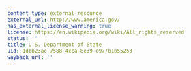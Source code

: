 ```yaml
---
content_type: external-resource
external_url: http://www.america.gov/
has_external_license_warning: true
license: https://en.wikipedia.org/wiki/All_rights_reserved
status: ''
title: U.S. Department of State
uid: 1dbb23ac-7588-4cca-8e39-e977b1b55253
wayback_url: ''
---
```

